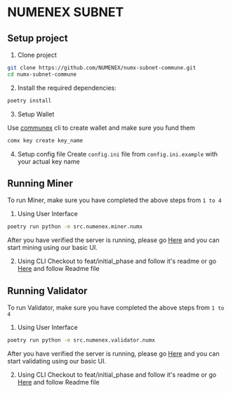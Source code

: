 # NUMENEX SUBNET
## Setup project
1. Clone project
```bash
git clone https://github.com/NUMENEX/numx-subnet-commune.git
cd numx-subnet-commune
```
2. Install the required dependencies:

```bash
poetry install
```
3. Setup Wallet

Use [communex](https://github.com/agicommies/communex) cli to create wallet and make sure you fund them

```bash
comx key create key_name
```
4. Setup config file
Create `config.ini` file from `config.ini.example` with your actual key name 


## Running Miner

To run Miner, make sure you have completed the above steps from `1 to 4`
1. Using User Interface
```bash
poetry run python -m src.numenex.miner.numx
```
After you have verified the server is running, please go [Here](https://github.com/NUMENEX/QA-UI) and you can start mining using our basic UI.

2. Using CLI
Checkout to feat/initial_phase and follow it's readme or go [Here](https://github.com/NUMENEX/numx-subnet-commune/tree/feat/initial_phase) and follow Readme file

## Running Validator

To run Validator, make sure you have completed the above steps from `1 to 4`

1. Using User Interface
```bash
poetry run python -m src.numenex.validator.numx
```
After you have verified the server is running, please go [Here](https://github.com/NUMENEX/QA-UI) and you can start validating using our basic UI.

2. Using CLI
Checkout to feat/initial_phase and follow it's readme or go [Here](https://github.com/NUMENEX/numx-subnet-commune/tree/feat/initial_phase) and follow Readme file
